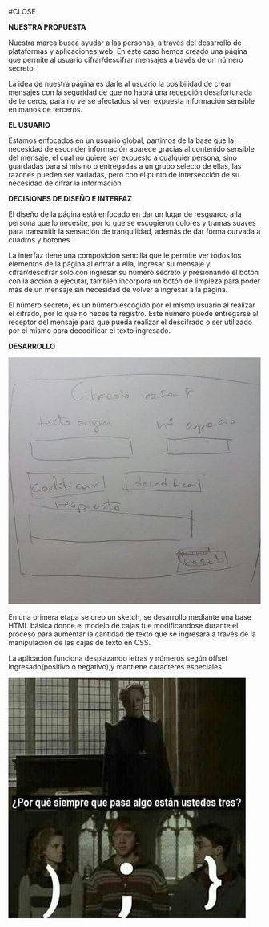 #CLOSE

**NUESTRA PROPUESTA**

Nuestra marca busca ayudar a las personas, a través del desarrollo de plataformas y aplicaciones web.
En este caso hemos creado una página que permite al usuario cifrar/descifrar mensajes a través de un número secreto. 

La idea de nuestra página es darle al usuario la posibilidad de crear mensajes con la seguridad de que no habrá una recepción desafortunada de terceros, para no verse afectados si ven expuesta información sensible en manos de terceros.

**EL USUARIO**

Estamos enfocados en un usuario global, partimos de la base que la necesidad de esconder información aparece gracias al contenido sensible del mensaje, el cual no quiere ser expuesto a cualquier persona, sino guardadas para si mismo o entregadas a un grupo selecto de ellas, las razones pueden ser variadas, pero con el punto de intersección de su necesidad de cifrar la información.

**DECISIONES DE DISEÑO E INTERFAZ**

El diseño de la página está enfocado en dar un lugar de resguardo a la persona que lo necesite, por lo que se escogieron colores y tramas suaves para transmitir la sensación de tranquilidad, además de dar forma curvada a cuadros y botones.

La interfaz tiene una composición sencilla que le permite ver todos los elementos de la página al entrar a ella, 
ingresar su mensaje y cifrar/descifrar solo con ingresar su número secreto y presionando el botón con la acción a ejecutar, también incorpora un botón de limpieza para poder más de un mensaje sin necesidad de volver a ingresar a la página.

El número secreto, es un número escogido por el mismo usuario al realizar el cifrado, por lo que no necesita registro. Este número puede entregarse al receptor del mensaje para que pueda realizar el descifrado o ser utilizado por el mismo para decodificar el texto ingresado.

**DESARROLLO**

![Primer Boceto](/Imagenes/imagen7.jpeg)

En una primera etapa se creo un sketch, se desarrollo mediante una base HTML básica donde el modelo de cajas fue modificandose durante el proceso para aumentar la cantidad de texto que se ingresara a través de la manipulación de las cajas de texto en CSS.

La aplicación funciona desplazando letras y números según offset ingresado(positivo o negativo),y mantiene caracteres especiales.

![meme](/Imagenes/meme.jpg)
